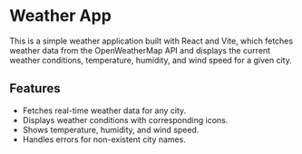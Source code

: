 # Weather App

This is a simple weather application built with React and Vite, which fetches weather data from the OpenWeatherMap API and displays the current weather conditions, temperature, humidity, and wind speed for a given city.

## Features

- Fetches real-time weather data for any city.
- Displays weather conditions with corresponding icons.
- Shows temperature, humidity, and wind speed.
- Handles errors for non-existent city names.
